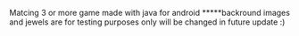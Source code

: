 Matcing 3 or more game
made with java for android
*****backround images and jewels are for testing purposes only will be changed in future update :)
